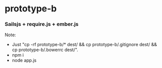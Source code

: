 # prototype-b
### Sailsjs + require.js + ember.js

Note:
* Just "cp -rf prototype-b/* dest/ && cp prototype-b/.gitignore dest/ && cp prototype-b/.bowerrc dest/".
* npm i
* node app.js
